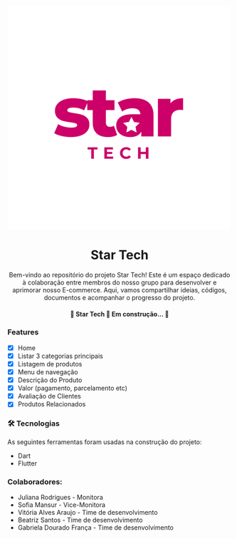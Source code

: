 <img src="starTech/assets/images/black white simple star logo (2).png">
<h1 align="center">Star Tech</h1>

<p align="center">Bem-vindo ao repositório do projeto Star Tech! Este é um espaço dedicado à colaboração entre membros do nosso grupo para desenvolver e aprimorar nosso E-commerce. 
Aqui, vamos compartilhar ideias, códigos, documentos e acompanhar o progresso do projeto. </p>

<h4 align="center"> 
	🚧  Star Tech 🚀 Em construção...  🚧
</h4>

### Features

- [x]  Home
- [x] Listar 3 categorias principais
- [x] Listagem de produtos
- [x] Menu de navegação
- [x] Descrição do Produto
- [x] Valor (pagamento, parcelamento etc)
- [x] Avaliação de Clientes
- [x] Produtos Relacionados

### 🛠 Tecnologias

As seguintes ferramentas foram usadas na construção do projeto:

- Dart
- Flutter

### Colaboradores: 

- Juliana Rodrigues - Monitora
- Sofia Mansur - Vice-Monitora
- Vitória Alves Araujo - Time de desenvolvimento 
- Beatriz Santos - Time de desenvolvimento
- Gabriela Dourado França - Time de desenvolvimento
 

